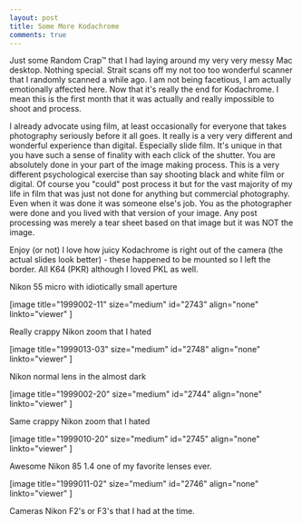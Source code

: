 ```yaml
---
layout: post
title: Some More Kodachrome
comments: true
---
```

Just some Random Crap™ that I had laying around my very very messy Mac desktop. Nothing special. Strait scans off my not too too wonderful scanner that I randomly scanned a while ago. I am not being facetious, I am actually emotionally affected here. Now that it's really the end for Kodachrome. I mean this is the first month that it was actually and really impossible to shoot and process.

I already advocate using film, at least occasionally for everyone that takes photography seriously before it all goes. It really is a very very different and wonderful experience than digital. Especially slide film. It's unique in that you have such a sense of finality with each click of the shutter. You are absolutely done in your part of the image making process. This is a very different psychological exercise than say shooting black and white film or digital. Of course you "could" post process it but for the vast majority of my life in film that was just not done for anything but commercial photography. Even when it was done it was someone else's job. You as the photographer were done and you lived with that version of your image. Any post processing was merely a tear sheet based on that image but it was NOT the image.

Enjoy (or not) I love how juicy Kodachrome is right out of the camera (the actual slides look better) - these happened to be mounted so I left the border. All K64 (PKR) although I loved PKL as well.

Nikon 55 micro with idiotically small aperture

[image title="1999002-11" size="medium" id="2743" align="none" linkto="viewer" ]

Really crappy Nikon zoom that I hated

[image title="1999013-03" size="medium" id="2748" align="none" linkto="viewer" ]

Nikon normal lens in the almost dark

[image title="1999002-20" size="medium" id="2744" align="none" linkto="viewer" ]

Same crappy Nikon zoom that I hated

[image title="1999010-20" size="medium" id="2745" align="none" linkto="viewer" ]

Awesome Nikon 85 1.4 one of my favorite lenses ever.

[image title="1999011-02" size="medium" id="2746" align="none" linkto="viewer" ]

Cameras Nikon F2's or F3's that I had at the time.